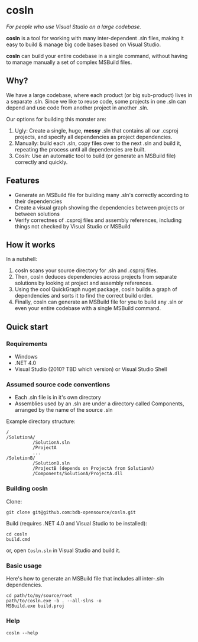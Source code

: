 # cosln

*For people who use Visual Studio on a large codebase.*

**cosln** is a tool for working with many inter-dependent .sln files, making it easy to build &amp; manage big code bases based on Visual Studio.

**cosln** can build your entire codebase in a single command, without having to manage manually a set of complex MSBuild files.


## Why?

We have a large codebase, where each product (or big sub-product) lives in a separate .sln. Since we like to reuse code, some projects in one .sln can depend and use code from another project in another .sln.

Our options for building this monster are:

1. Ugly: Create a single, huge, **messy** .sln that contains all our .csproj projects, and specify all dependencies as project dependencies.
2. Manually: build each .sln, copy files over to the next .sln and build it, repeating the process until all dependencies are built.
3. Cosln: Use an automatic tool to build (or generate an MSBuild file) correctly and quickly.


## Features

* Generate an MSBuild file for building many .sln's correctly according to their dependencies
* Create a visual graph showing the dependencies between projects or between solutions
* Verify correctnes of .csproj files and assembly references, including things not checked by Visual Studio or MSBuild




## How it works

In a nutshell:

1. cosln scans your source directory for .sln and .csproj files.
2. Then, cosln deduces dependencies across projects from separate solutions by looking at project and assembly references.
3. Using the cool QuickGraph nuget package, cosln builds a graph of dependencies and sorts it to find the correct build order.
4. Finally, cosln can generate an MSBuild file for you to build any .sln or even your entire codebase with a single MSBuild command.



## Quick start

### Requirements

* Windows
* .NET 4.0
* Visual Studio (2010? TBD which version) or Visual Studio Shell

### Assumed source code conventions 

* Each .sln file is in it's own directory
* Assemblies used by an .sln are under a directory called Components, arranged by the name of the source .sln

Example directory structure:

    /
    /SolutionA/
              /SolutionA.sln
              /ProjectA
              ...
    /SolutionB/
              /SolutionB.sln
              /ProjectB (depends on ProjectA from SolutionA)
              /Components/SolutionA/ProjectA.dll

              

### Building cosln

Clone:

    git clone git@github.com:bdb-opensource/cosln.git
    
Build (requires .NET 4.0 and Visual Studio to be installed):

    cd cosln
    build.cmd
    
or, open `Cosln.sln` in Visual Studio and build it.

### Basic usage

Here's how to generate an MSBuild file that includes all inter-.sln dependencies.

    cd path/to/my/source/root
    path/to/cosln.exe -b . --all-slns -o
    MSBuild.exe build.proj 

### Help

    cosln --help

